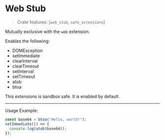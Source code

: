 # Web Stub
> Crate features: [`web_stub`, `safe_extensions`]  

Mutually exclusive with the `web` extension.

Enables the following:

- DOMException
- setImmediate
- clearInterval
- clearTimeout
- setInterval
- setTimeout
- atob
- btoa

This extensions is sandbox safe. It is enabled by default.

-----

Usage Example:
```javascript
const base64 = btoa("Hello, world!");
setImmediate(() => {
  console.log(atob(base64));
});
```